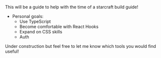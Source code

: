 This will be a guide to help with the time of a starcraft build guide!
- Personal goals:
  - Use TypeScript
  - Become comfortable with React Hooks
  - Expand on CSS skills
  - Auth

Under construction but feel free to let me know which tools you would find useful!